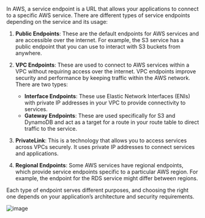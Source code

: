 In AWS, a service endpoint is a URL that allows your applications to connect to a specific AWS service. There are different types of service endpoints depending on the service and its usage:

1. **Public Endpoints**: These are the default endpoints for AWS services and are accessible over the internet. For example, the S3 service has a public endpoint that you can use to interact with S3 buckets from anywhere.

2. **VPC Endpoints**: These are used to connect to AWS services within a VPC without requiring access over the internet. VPC endpoints improve security and performance by keeping traffic within the AWS network. There are two types:
   - **Interface Endpoints**: These use Elastic Network Interfaces (ENIs) with private IP addresses in your VPC to provide connectivity to services.
   - **Gateway Endpoints**: These are used specifically for S3 and DynamoDB and act as a target for a route in your route table to direct traffic to the service.

3. **PrivateLink**: This is a technology that allows you to access services across VPCs securely. It uses private IP addresses to connect services and applications.

4. **Regional Endpoints**: Some AWS services have regional endpoints, which provide service endpoints specific to a particular AWS region. For example, the endpoint for the RDS service might differ between regions.

Each type of endpoint serves different purposes, and choosing the right one depends on your application’s architecture and security requirements.

![image](https://github.com/user-attachments/assets/d762fbb0-4860-4001-a081-490cd05b4df7)
